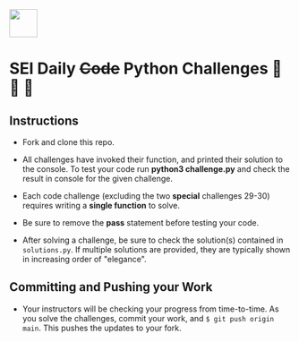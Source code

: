 <img src="https://i.imgur.com/2y0Lyzy.png" height="50">

# SEI Daily ~~Code~~ Python Challenges  🐍 🐍 🐍

## Instructions
- Fork and clone this repo.

- All challenges have invoked their function, and printed their solution to the console. To test your code run **python3 challenge.py** and check the result in console for the given challenge.

- Each code challenge (excluding the two **special** challenges 29-30) requires writing a **single function** to solve.

- Be sure to remove the **pass** statement before testing your code.

- After solving a challenge, be sure to check the solution(s) contained in `solutions.py`. If multiple solutions are provided, they are typically shown in increasing order of "elegance".

## Committing and Pushing your Work

- Your instructors will be checking your progress from time-to-time. As you solve the challenges, commit your work, and `$ git push origin main`. This pushes the updates to your fork.

